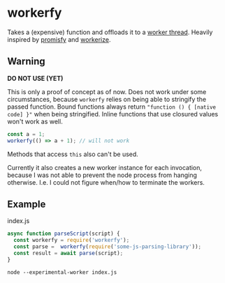 # workerfy
Takes a (expensive) function and offloads it to a [worker thread](https://nodejs.org/docs/latest-v10.x/api/worker_threads.html).
Heavily inspired by [promisfy](https://nodejs.org/dist/latest-v8.x/docs/api/util.html#util_util_promisify_original) and [workerize](https://github.com/developit/workerize).



## Warning
**DO NOT USE (YET)**

This is only a proof of concept as of now.
Does not work under some circumstances, because `workerfy` relies on being able to stringify the passed function.
Bound functions always return `"function () { [native code] }"` when being stringified.
Inline functions that use closured values won't work as well.

```js
const a = 1;
workerfy(() => a + 1); // will not work
```

Methods that access `this` also can't be used.

Currently it also creates a new worker instance for each invocation, because I was not able to prevent the node process from hanging otherwise. I.e. I could not figure when/how to terminate the workers.

## Example

index.js
```js
async function parseScript(script) {
  const workerfy = require('workerfy');
  const parse =  workerfy(require('some-js-parsing-library'));
  const result = await parse(script);
}

```

`node --experimental-worker index.js`
